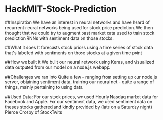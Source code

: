 # HackMIT-Stock-Prediction

##Inspiration
We have an interest in neural networks and have heard of recurrent neural networks being used for stock price prediction. We then thought that we could try to augment past market data used to train stock prediction RNNs with sentiment data on those stocks.

##What it does
It forecasts stock prices using a time series of stock data that's labelled with sentiments on those stocks at a given time point

##How we built it
We built our neural network using Keras, and visualized data outputed from our model on a node.js webapp.

##Challenges we ran into
Quite a few - ranging from setting up our node.js server, obtaining sentiment data, training our neural net - quite a range of things, mainly pertaining to using data.

##Used Data:
For our stock prices, we used Hourly Nasdaq market data for Facebook and Apple. For our sentiment data, we used sentiment data on theses stocks gathered and kindly provided by (late on a Saturday night) Pierce Crosby of StockTwits
